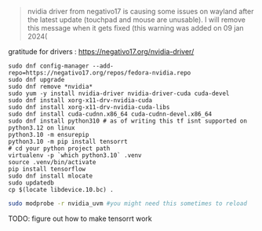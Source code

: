 > nvidia driver from negativo17 is causing some issues on wayland after the latest update (touchpad and mouse are unusable). I will remove this message when it gets fixed (this warning was added on 09 jan 2024(

gratitude for drivers : https://negativo17.org/nvidia-driver/

```
sudo dnf config-manager --add-repo=https://negativo17.org/repos/fedora-nvidia.repo
sudo dnf upgrade
sudo dnf remove *nvidia*
sudo yum -y install nvidia-driver nvidia-driver-cuda cuda-devel
sudo dnf install xorg-x11-drv-nvidia-cuda
sudo dnf install xorg-x11-drv-nvidia-cuda-libs
sudo dnf install cuda-cudnn.x86_64 cuda-cudnn-devel.x86_64
sudo dnf install python310 # as of writing this tf isnt supported on python3.12 on linux
python3.10 -m ensurepip
python3.10 -m pip install tensorrt
# cd your python project path
virtualenv -p `which python3.10` .venv 
source .venv/bin/activate
pip install tensorflow
sudo dnf install mlocate
sudo updatedb
cp $(locate libdevice.10.bc) .
```

```bash
sudo modprobe -r nvidia_uvm #you might need this sometimes to reload
```

TODO: figure out how to make tensorrt work
